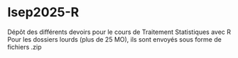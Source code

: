 # Isep2025-R
Dépôt des différents devoirs pour le cours de Traitement Statistiques avec R
Pour les dossiers lourds (plus de 25 MO), ils sont envoyés sous forme de fichiers .zip
